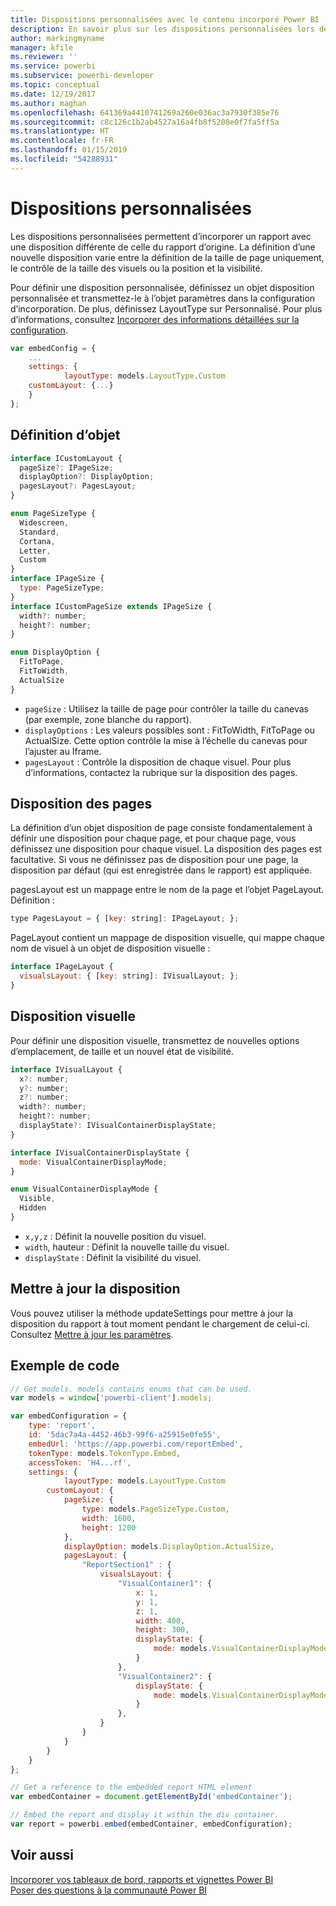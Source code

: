 ```yaml
---
title: Dispositions personnalisées avec le contenu incorporé Power BI
description: En savoir plus sur les dispositions personnalisées lors de l’incorporation de contenu Power BI dans votre application.
author: markingmyname
manager: kfile
ms.reviewer: ''
ms.service: powerbi
ms.subservice: powerbi-developer
ms.topic: conceptual
ms.date: 12/19/2017
ms.author: maghan
ms.openlocfilehash: 641369a4410741269a260e036ac3a7930f385e76
ms.sourcegitcommit: c8c126c1b2ab4527a16a4fb8f5208e0f7fa5ff5a
ms.translationtype: HT
ms.contentlocale: fr-FR
ms.lasthandoff: 01/15/2019
ms.locfileid: "54288931"
---
```

# <a name="custom-layouts"></a>Dispositions personnalisées


Les dispositions personnalisées permettent d’incorporer un rapport avec une disposition différente de celle du rapport d’origine. La définition d’une nouvelle disposition varie entre la définition de la taille de page uniquement, le contrôle de la taille des visuels ou la position et la visibilité.

Pour définir une disposition personnalisée, définissez un objet disposition personnalisée et transmettez-le à l’objet paramètres dans la configuration d’incorporation. De plus, définissez LayoutType sur Personnalisé. Pour plus d’informations, consultez [Incorporer des informations détaillées sur la configuration](https://github.com/Microsoft/PowerBI-JavaScript/wiki/Embed-Configuration-Details).

```javascript
var embedConfig = {
    ...
    settings: {
            layoutType: models.LayoutType.Custom
    customLayout: {...}
    }
};
```

## <a name="object-definition"></a>Définition d’objet

```javascript
interface ICustomLayout {
  pageSize?: IPageSize;
  displayOption?: DisplayOption;
  pagesLayout?: PagesLayout;
}

enum PageSizeType {
  Widescreen,
  Standard,
  Cortana,
  Letter,
  Custom
}
interface IPageSize {
  type: PageSizeType;
}
interface ICustomPageSize extends IPageSize {
  width?: number;
  height?: number;
}

enum DisplayOption {
  FitToPage,
  FitToWidth,
  ActualSize
}
```

- `pageSize` : Utilisez la taille de page pour contrôler la taille du canevas (par exemple, zone blanche du rapport).
- `displayOptions` : Les valeurs possibles sont : FitToWidth, FitToPage ou ActualSize. Cette option contrôle la mise à l’échelle du canevas pour l’ajuster au Iframe.
- `pagesLayout` : Contrôle la disposition de chaque visuel. Pour plus d’informations, contactez la rubrique sur la disposition des pages.

## <a name="pages-layout"></a>Disposition des pages

La définition d’un objet disposition de page consiste fondamentalement à définir une disposition pour chaque page, et pour chaque page, vous définissez une disposition pour chaque visuel.
La disposition des pages est facultative. Si vous ne définissez pas de disposition pour une page, la disposition par défaut (qui est enregistrée dans le rapport) est appliquée.

pagesLayout est un mappage entre le nom de la page et l’objet PageLayout. Définition :

```javascript
type PagesLayout = { [key: string]: IPageLayout; };
```

PageLayout contient un mappage de disposition visuelle, qui mappe chaque nom de visuel à un objet de disposition visuelle :

```javascript
interface IPageLayout {
  visualsLayout: { [key: string]: IVisualLayout; };
}
```

## <a name="visual-layout"></a>Disposition visuelle

Pour définir une disposition visuelle, transmettez de nouvelles options d’emplacement, de taille et un nouvel état de visibilité.

```javascript
interface IVisualLayout {
  x?: number;
  y?: number;
  z?: number;
  width?: number;
  height?: number;
  displayState?: IVisualContainerDisplayState;
}

interface IVisualContainerDisplayState {
  mode: VisualContainerDisplayMode;
}

enum VisualContainerDisplayMode {
  Visible,
  Hidden
}
```

- `x,y,z` : Définit la nouvelle position du visuel.
- `width`, hauteur : Définit la nouvelle taille du visuel.
- `displayState` : Définit la visibilité du visuel.


## <a name="update-layout"></a>Mettre à jour la disposition

Vous pouvez utiliser la méthode updateSettings pour mettre à jour la disposition du rapport à tout moment pendant le chargement de celui-ci. Consultez [Mettre à jour les paramètres](https://github.com/Microsoft/PowerBI-JavaScript/wiki/Update-Settings).

## <a name="code-example"></a>Exemple de code

```javascript
// Get models. models contains enums that can be used.
var models = window['powerbi-client'].models;

var embedConfiguration = {
    type: 'report',
    id: '5dac7a4a-4452-46b3-99f6-a25915e0fe55',
    embedUrl: 'https://app.powerbi.com/reportEmbed',
    tokenType: models.TokenType.Embed,
    accessToken: 'H4...rf',
    settings: {
            layoutType: models.LayoutType.Custom
        customLayout: {
            pageSize: {
                type: models.PageSizeType.Custom,
                width: 1600,
                height: 1200
            },
            displayOption: models.DisplayOption.ActualSize,
            pagesLayout: {
                "ReportSection1" : {
                    visualsLayout: {
                        "VisualContainer1": {
                            x: 1,
                            y: 1,
                            z: 1,
                            width: 400,
                            height: 300,
                            displayState: {
                                mode: models.VisualContainerDisplayMode.Visible
                            }
                        },
                        "VisualContainer2": {
                            displayState: {
                                mode: models.VisualContainerDisplayMode.Hidden
                            }
                        },
                    }
                }
            }
        }
    }
};

// Get a reference to the embedded report HTML element
var embedContainer = document.getElementById('embedContainer');

// Embed the report and display it within the div container.
var report = powerbi.embed(embedContainer, embedConfiguration);
```


## <a name="see-also"></a>Voir aussi

[Incorporer vos tableaux de bord, rapports et vignettes Power BI](embedding-content.md)   
[Poser des questions à la communauté Power BI](https://community.powerbi.com/)

